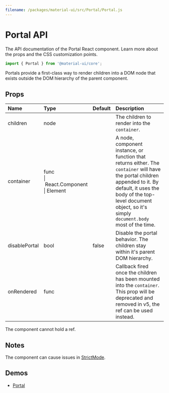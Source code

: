 ```yaml
---
filename: /packages/material-ui/src/Portal/Portal.js
---
```


<!--- This documentation is automatically generated, do not try to edit it. -->

# Portal API

<p class="description">The API documentation of the Portal React component. Learn more about the props and the CSS customization points.</p>

```js
import { Portal } from '@material-ui/core';
```

Portals provide a first-class way to render children into a DOM node
that exists outside the DOM hierarchy of the parent component.

## Props

| Name | Type | Default | Description |
|:-----|:-----|:--------|:------------|
| <span class="prop-name">children</span> | <span class="prop-type">node</span> |  | The children to render into the `container`. |
| <span class="prop-name">container</span> | <span class="prop-type">func<br>&#124;&nbsp;React.Component<br>&#124;&nbsp;Element</span> |  | A node, component instance, or function that returns either. The `container` will have the portal children appended to it. By default, it uses the body of the top-level document object, so it's simply `document.body` most of the time. |
| <span class="prop-name">disablePortal</span> | <span class="prop-type">bool</span> | <span class="prop-default">false</span> | Disable the portal behavior. The children stay within it's parent DOM hierarchy. |
| <span class="prop-name">onRendered</span> | <span class="prop-type">func</span> |  | Callback fired once the children has been mounted into the `container`.<br>This prop will be deprecated and removed in v5, the ref can be used instead. |

The component cannot hold a ref.


## Notes

The component can cause issues in [StrictMode](https://reactjs.org/docs/strict-mode.html).

## Demos

- [Portal](/components/portal/)

